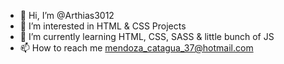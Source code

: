 - 👋 Hi, I’m @Arthias3012
- 👀 I’m interested in HTML & CSS Projects
- 🌱 I’m currently learning HTML, CSS, SASS & little bunch of JS
- 📫 How to reach me mendoza_catagua_37@hotmail.com

